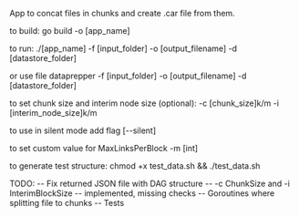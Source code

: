 App to concat files in chunks and create .car file from them.

to build: go build -o [app_name]

to run: ./[app_name] -f [input_folder] -o [output_filename] -d [datastore_folder]

or use file dataprepper -f [input_folder] -o [output_filename] -d [datastore_folder]

to set chunk size and interim node size (optional): -c [chunk_size]k/m -i [interim_node_size]k/m

to use in silent mode add flag [--silent]

to set custom value for MaxLinksPerBlock -m [int]

to generate test structure: chmod +x test_data.sh && ./test_data.sh

TODO:
-- Fix returned JSON file with DAG structure
-- -c ChunkSize and -i InterimBlockSize -- implemented, missing checks
-- Goroutines where splitting file to chunks
-- Tests